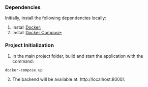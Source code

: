 ### Dependencies

Initially, install the following dependencies locally:

1. Install [Docker](https://docs.docker.com/install/linux/docker-ce/ubuntu/);
2. Install [Docker Compose](https://docs.docker.com/compose/install/);

### Project Initialization

1. In the main project folder, build and start the application with the command:

```bash
docker-compose up
```

2. The backend will be available at: http://localhost:8000/.


